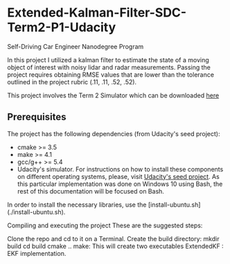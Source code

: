 # Extended-Kalman-Filter-SDC-Term2-P1-Udacity

Self-Driving Car Engineer Nanodegree Program

In this project I utilized a kalman filter to estimate the state of a moving object of interest with noisy lidar and radar measurements. Passing the project requires obtaining RMSE values that are lower than the tolerance outlined in the project rubric (.11, .11, .52, .52).

This project involves the Term 2 Simulator which can be downloaded [here](https://github.com/udacity/self-driving-car-sim/releases)

## Prerequisites
The project has the following dependencies (from Udacity's seed project):

* cmake >= 3.5
* make >= 4.1
* gcc/g++ >= 5.4
* Udacity's simulator.
For instructions on how to install these components on different operating systems, please, visit [Udacity's seed project](https://github.com/udacity/CarND-Extended-Kalman-Filter-Project). As this particular implementation was done on Windows 10 using Bash, the rest of this documentation will be focused on Bash.

In order to install the necessary libraries, use the [install-ubuntu.sh] (./install-ubuntu.sh).

Compiling and executing the project
These are the suggested steps:

Clone the repo and cd to it on a Terminal.
Create the build directory: mkdir build
cd build
cmake ..
make: This will create two executables
ExtendedKF : EKF implementation.
